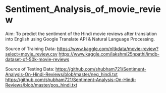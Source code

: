 # Sentiment_Analysis_of_movie_review

Aim: To predict the sentiment of the Hindi movie reviews after translation into English using Google Translate API & Natural Language Processing.

Source of Training Data:
https://www.kaggle.com/nltkdata/movie-review?select=movie_review.csv
https://www.kaggle.com/lakshmi25npathi/imdb-dataset-of-50k-movie-reviews

Source of Testing Data:
https://github.com/shubham721/Sentiment-Analysis-On-Hindi-Reviews/blob/master/neg_hindi.txt
https://github.com/shubham721/Sentiment-Analysis-On-Hindi-Reviews/blob/master/pos_hindi.txt
